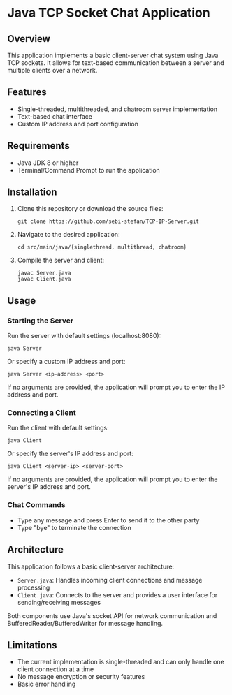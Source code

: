 # Java TCP Socket Chat Application

## Overview
This application implements a basic client-server chat system using Java TCP sockets. It allows for text-based communication between a server and multiple clients over a network.

## Features
- Single-threaded, multithreaded, and chatroom server implementation
- Text-based chat interface
- Custom IP address and port configuration


## Requirements
- Java JDK 8 or higher
- Terminal/Command Prompt to run the application

## Installation
1. Clone this repository or download the source files:
   ```
   git clone https://github.com/sebi-stefan/TCP-IP-Server.git
   ```
2. Navigate to the desired application:
   ```
   cd src/main/java/{singlethread, multithread, chatroom}
   ```
3. Compile the server and client:
   ```
   javac Server.java
   javac Client.java
   ```

## Usage

### Starting the Server
Run the server with default settings (localhost:8080):
```
java Server
```

Or specify a custom IP address and port:
```
java Server <ip-address> <port>
```

If no arguments are provided, the application will prompt you to enter the IP address and port.

### Connecting a Client
Run the client with default settings:
```
java Client
```

Or specify the server's IP address and port:
```
java Client <server-ip> <server-port>
```

If no arguments are provided, the application will prompt you to enter the server's IP address and port.

### Chat Commands
- Type any message and press Enter to send it to the other party
- Type "bye" to terminate the connection

## Architecture
This application follows a basic client-server architecture:
- `Server.java`: Handles incoming client connections and message processing
- `Client.java`: Connects to the server and provides a user interface for sending/receiving messages

Both components use Java's socket API for network communication and BufferedReader/BufferedWriter for message handling.

## Limitations
- The current implementation is single-threaded and can only handle one client connection at a time
- No message encryption or security features
- Basic error handling
